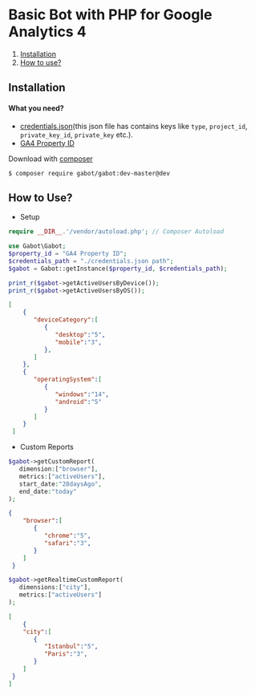 # Basic Bot with PHP for Google Analytics 4
1. [Installation](https://github.com/bberkay/gabot-php#installation)
2. [How to use?](https://github.com/bberkay/gabot-php#how-to-use)
## Installation
#### What you need?
* [credentials.json](https://developers.google.com/analytics/devguides/reporting/data/v1/quickstart-client-libraries#step_1_enable_the_api)(this json file has contains keys like `type`, `project_id`, `private_key_id`, `private_key` etc.).
* [GA4 Property ID](https://support.google.com/analytics/answer/12270356?hl=en#:~:text=A%20Measurement%20ID%20is%20an,same%20as%20your%20destination%20ID.)

Download with [composer](https://getcomposer.org/Composer-Setup.exe)
```
$ composer require gabot/gabot:dev-master@dev
```
## How to Use?
* Setup
```php
require __DIR__.'/vendor/autoload.php'; // Composer Autoload

use Gabot\Gabot;
$property_id = "GA4 Property ID";
$credentials_path = "./credentials.json path";
$gabot = Gabot::getInstance($property_id, $credentials_path);
```
```php
print_r($gabot->getActiveUsersByDevice());
print_r($gabot->getActiveUsersByOS());
```
```json
[
    {
       "deviceCategory":[
          {
             "desktop":"5",
             "mobile":"3",
          },
       ]
    },
    {
       "operatingSystem":[
          {
             "windows":"14",
             "android":"5"
          }
       ]
    }
 ]
```
* Custom Reports
```php
$gabot->getCustomReport(
   dimension:["browser"],
   metrics:["activeUsers"],
   start_date:"28daysAgo",
   end_date:"today"
);
```
```json
{
    "browser":[
       {
          "chrome":"5",
          "safari":"3",
       }
    ]
 }
```
```php
$gabot->getRealtimeCustomReport(
   dimensions:["city"],
   metrics:["activeUsers"]
);
```
```json
[
    {
    "city":[
       {
          "Istanbul":"5",
          "Paris":"3",
       }
    ]
 }
]
```



